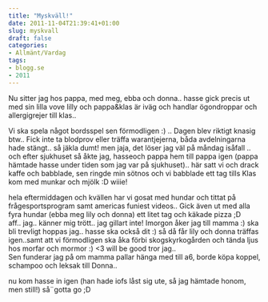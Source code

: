 ```yaml
---
title: "Myskväll!"
date: 2011-11-04T21:39:41+01:00
slug: myskvall
draft: false
categories:
- Allmänt/Vardag
tags:
- blogg.se
- 2011
---
```

Nu sitter jag hos pappa, med meg, ebba och donna.. hasse gick precis ut med sin lilla vove lilly och pappa&klas är iväg och handlar ögondroppar och allergigrejer till klas..  
  
Vi ska spela något bordsspel sen förmodligen :) .. Dagen blev riktigt knasig btw.. Fick inte ta blodprov eller träffa warantjejerna, båda avdelningarna hade stängt.. så jäkla dumt! men jaja, det löser jag väl på måndag isåfall ..  
och efter sjukhuset så åkte jag, hasseoch pappa hem till pappa igen (pappa hämtade hasse under tiden som jag var på sjukhuset).. här satt vi och drack kaffe och babblade, sen ringde min sötnos och vi babblade ett tag tills Klas kom med munkar och mjölk :D wiiie!  
  
hela eftermiddagen och kvällen har vi gosat med hundar och tittat på frågesportsprogram samt americas funiest videos.. Gick även ut med alla fyra hundar (ebba meg lily och donna) ett litet tag och käkade pizza ;D  
aff.. jag.. känner mig trött.. jag gillart inte! Imorgon åker jag till mamma :) ska bli trevligt hoppas jag.. hasse ska också dit :) så då får lily och donna träffas igen..samt att vi förmodligen ska åka förbi skogskyrkogården och tända ljus hos morfar och mormor :) <3 will be good tror jag..  
Sen funderar jag på om mamma pallar hänga med till a6, borde köpa koppel, schampoo och leksak till Donna..  
  
nu kom hasse in igen (han hade iofs låst sig ute, så jag hämtade honom, men still!) så¨gotta go ;D